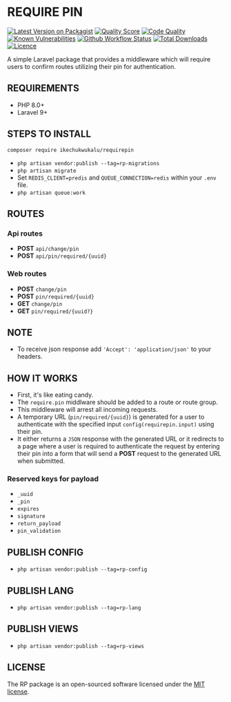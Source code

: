 # REQUIRE PIN

[![Latest Version on Packagist](https://img.shields.io/packagist/v/ikechukwukalu/requirepin?style=flat-square)](https://packagist.org/packages/ikechukwukalu/requirepin)
[![Quality Score](https://img.shields.io/scrutinizer/quality/g/ikechukwukalu/requirepin/main?style=flat-square)](https://scrutinizer-ci.com/g/ikechukwukalu/requirepin/)
[![Code Quality](https://img.shields.io/codefactor/grade/github/ikechukwukalu/requirepin?style=flat-square)](https://www.codefactor.io/repository/github/ikechukwukalu/requirepin)
[![Known Vulnerabilities](https://snyk.io/test/github/ikechukwukalu/requirepin/badge.svg?style=flat-square)](https://security.snyk.io/package/composer/ikechukwukalu%2Frequirepin)
[![Github Workflow Status](https://img.shields.io/github/actions/workflow/status/ikechukwukalu/requirepin/requirepin.yml?branch=main&style=flat-square)](https://github.com/ikechukwukalu/requirepin/actions/workflows/requirepin.yml)
[![Total Downloads](https://img.shields.io/packagist/dt/ikechukwukalu/requirepin?style=flat-square)](https://packagist.org/packages/ikechukwukalu/requirepin)
[![Licence](https://img.shields.io/packagist/l/ikechukwukalu/requirepin?style=flat-square)](https://github.com/ikechukwukalu/requirepin/blob/main/LICENSE.md)

A simple Laravel package that provides a middleware which will require users to confirm routes utilizing their pin for authentication.

## REQUIREMENTS

- PHP 8.0+
- Laravel 9+

## STEPS TO INSTALL

``` shell
composer require ikechukwukalu/requirepin
```

- `php artisan vendor:publish --tag=rp-migrations`
- `php artisan migrate`
- Set `REDIS_CLIENT=predis` and `QUEUE_CONNECTION=redis` within your `.env` file.
- `php artisan queue:work`

## ROUTES

### Api routes

- **POST** `api/change/pin`
- **POST** `api/pin/required/{uuid}`

### Web routes

- **POST** `change/pin`
- **POST** `pin/required/{uuid}`
- **GET** `change/pin`
- **GET** `pin/required/{uuid?}`

## NOTE

- To receive json response add `'Accept': 'application/json'` to your headers.

## HOW IT WORKS

- First, it's like eating candy.
- The `require.pin` middlware should be added to a route or route group.
- This middleware will arrest all incoming requests.
- A temporary URL (`pin/required/{uuid}`) is generated for a user to authenticate with the specified input `config(requirepin.input)` using their pin.
- It either returns a `JSON` response with the generated URL or it redirects to a page where a user is required to authenticate the request by entering their pin into a form that will send a **POST** request to the generated URL when submitted.

### Reserved keys for payload

- `_uuid`
- `_pin`
- `expires`
- `signature`
- `return_payload`
- `pin_validation`

## PUBLISH CONFIG

- `php artisan vendor:publish --tag=rp-config`

## PUBLISH LANG

- `php artisan vendor:publish --tag=rp-lang`

## PUBLISH VIEWS

- `php artisan vendor:publish --tag=rp-views`

## LICENSE

The RP package is an open-sourced software licensed under the [MIT license](https://opensource.org/licenses/MIT).
